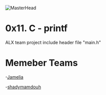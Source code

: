 ![MasterHead](https://nanodegree.alxafrica.com/wp-content/uploads/2022/03/alx-logo.png)
# 0x11. C - printf 
ALX team project include header file "main.h"

# Memeber Teams 
-[Jamelia](https://www.linkedin.com/in/gamelia-ahmed/)

-[shadymamdouh](https://www.linkedin.com/in/shadymamdouh/)
